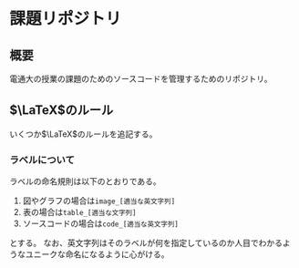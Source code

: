 # 課題リポジトリ

## 概要

電通大の授業の課題のためのソースコードを管理するためのリポジトリ。

## $\LaTeX$のルール

いくつか$\LaTeX$のルールを追記する。

### ラベルについて

ラベルの命名規則は以下のとおりである。

1. 図やグラフの場合は`image_[適当な英文字列]`
2. 表の場合は`table_[適当な文字列]`
3. ソースコードの場合は`code_[適当な英文字列]`

とする。
なお、英文字列はそのラベルが何を指定しているのか人目でわかるようなユニークな命名になるように心がける。
